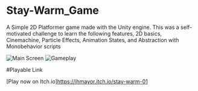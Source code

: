 # Stay-Warm_Game
A Simple 2D Platformer game made with the Unity engine. This was a self-motivated challenge to learn the following features, 2D basics, Cinemachine, Particle Effects, Animation States, and Abstraction with Monobehavior scripts

![Main Screen](http://i.imgur.com/ufqWTA5.png)
![Gameplay](http://irenehmayor.me/images/sw_move.png)



#Playable Link

[Play now on Itch.io]https://ihmayor.itch.io/stay-warm-01 
